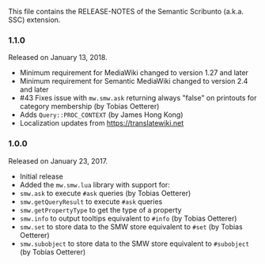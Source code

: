 This file contains the RELEASE-NOTES of the Semantic Scribunto (a.k.a. SSC) extension.

### 1.1.0

Released on January 13, 2018.

* Minimum requirement for MediaWiki changed to version 1.27 and later
* Minimum requirement for Semantic MediaWiki changed to version 2.4 and later
* #43 Fixes issue with `mw.smw.ask` returning always "false" on printouts for category membership (by Tobias Oetterer)
* Adds `Query::PROC_CONTEXT` (by James Hong Kong)
* Localization updates from https://translatewiki.net

### 1.0.0

Released on January 23, 2017.

* Initial release
* Added the `mw.smw.lua` library with support for:
 * `smw.ask` to execute `#ask` queries (by Tobias Oetterer)
 * `smw.getQueryResult` to execute `#ask` queries
 * `smw.getPropertyType` to get the type of a property 
 * `smw.info` to output tooltips equivalent to `#info` (by Tobias Oetterer)
 * `smw.set` to store data to the SMW store equivalent to `#set` (by Tobias Oetterer)
 * `smw.subobject` to store data to the SMW store equivalent to `#subobject` (by Tobias Oetterer)
